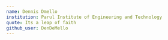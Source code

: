 ```yaml
---
name: Dennis Dmello
institution: Parul Institute of Engineering and Technology
quote: Its a leap of faith
github_user: DenDeMello
---
```

